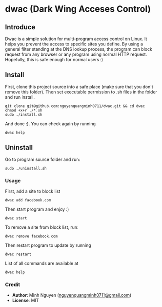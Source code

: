 # dwac (Dark Wing Acceses Control)
## Introduce
  Dwac is a simple solution for multi-program access control on Linux. It helps you prevent the access to specific sites you define. By using a general filter standing at the DNS lookup process, the program can block request from any browser or any program using normal HTTP request. Hopefully, this is safe enough for normal users :)
  
## Install
  First, clone this project source into a safe place (make sure that you don't remove this folder). Then set executable permission to .sh files in the folder and run install.
  ```
  git clone git@github.com:nguyenquangminh0711/dwac.git && cd dwac
  chmod +x+r ./*.sh
  sudo ./install.sh
  ```
  And done :). You can check again by running 
  ```
  dwac help
  ```
  
## Uninstall
  Go to program source folder and run:
  ```
  sudo ./uninstall.sh
  ```
  
### Usage
  First, add a site to block list
  ```
  dwac add facebook.com
  ```
  Then start program and enjoy :)
  ```
  dwac start
  ```
  
  To remove a site from block list, run:
  ```
  dwac remove facebook.com
  ```
  
  Then restart program to update by running
  ```
  dwac restart
  ```
  
  List of all commands are available at
  ```
  dwac help
  ```
### Credit
  - **Author**: Minh Nguyen (nguyenquangminh0711@gmail.com)
  - **License**: MIT
